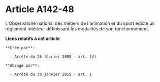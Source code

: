 # Article A142-48

L'Observatoire national des métiers de l'animation et du sport édicte un règlement intérieur définissant les modalités de son
fonctionnement.

**Liens relatifs à cet article**

	**Créé par**:

	  - Arrêté du 28 février 2008 - art. (V)

	**Abrogé par**:

	  - Arrêté du 30 janvier 2015 - art. 1

